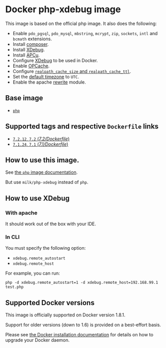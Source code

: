 # Docker php-xdebug image

This image is based on the official php image.
It also does the following:
* Enable `pdo_pgsql`, `pdo_mysql`, `mbstring`, `mcrypt`, `zip`, `sockets`, `intl` and `bcmath` extensions.
* Install [composer](https://getcomposer.org/).
* Install [XDebug](https://xdebug.org/).
* Install [APCu](http://php.net/manual/en/book.apcu.php).
* Configure [XDebug](https://xdebug.org/) to be used in Docker.
* Enable [OPCache](http://php.net/manual/en/book.opcache.php).
* Configure [`realpath_cache_size` and `realpath_cache_ttl`](http://php.net/manual/en/ini.core.php#ini.sect.performance).
* Set the [default timezone](http://php.net/manual/en/datetime.configuration.php#ini.date.timezone) to `UTC`.
* Enable the apache [rewrite](http://httpd.apache.org/docs/current/mod/mod_rewrite.html) module.

## Base image

* [`php`](https://hub.docker.com/_/php/)

## Supported tags and respective `Dockerfile` links

* [`7.2.12`, `7.2` (*7.2/Dockerfile*)](https://github.com/krouma/docker-php-xdebug/blob/master/7.2/Dockerfile)
* [`7.1.24`, `7.1` (*7.1/Dockerfile*)](https://github.com/krouma/docker-php-xdebug/blob/master/7.1/Dockerfile)

## How to use this image.

See [the `php` image documentation](https://hub.docker.com/_/php/).

But use `milk/php-xdebug` instead of `php`.

## How to use XDebug

### With apache

It should work out of the box with your IDE.

### In CLI

You must specify the following option:
* `xdebug.remote_autostart`
* `xdebug.remote_host`

For example, you can run:
```
php -d xdebug.remote_autostart=1 -d xdebug.remote_host=192.168.99.1 test.php
```

## Supported Docker versions

This image is officially supported on Docker version 1.8.1.

Support for older versions (down to 1.6) is provided on a best-effort basis.

Please see [the Docker installation documentation](https://docs.docker.com/installation/) for details on how to upgrade your Docker daemon.

